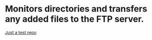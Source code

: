 # Monitors directories and transfers any added files to the FTP server. 
 

[Just a test repo](http://github.com/Karhusaari/nodetpTransfer)
